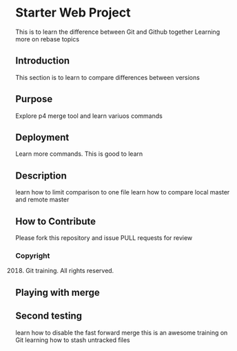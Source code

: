 # Starter Web Project
This is to learn the difference between Git and Github together
Learning more on rebase topics

## Introduction
This section is to learn to compare differences between versions

## Purpose
Explore p4 merge tool  and learn variuos commands

## Deployment
Learn more commands. This is good to learn

## Description
learn how to limit comparison to one file
learn how to compare local master and remote master

## How to Contribute
Please fork this repository and issue PULL requests for review

### Copyright

2018. Git training. All rights reserved.


## Playing with merge

## Second testing
 learn how to disable the fast forward merge
 this is an awesome training on Git
 learning how to stash untracked files
 